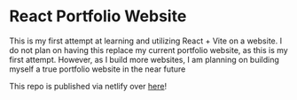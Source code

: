 # React Portfolio Website
This is my first attempt at learning and utilizing React + Vite on a website.
I do not plan on having this replace my current portfolio website, as this is my first attempt. However, as I build more websites, I am planning on building myself a true portfolio website in the near future


This repo is published via netlify over [here](https://main--react-portfolio-poss.netlify.app/)!
